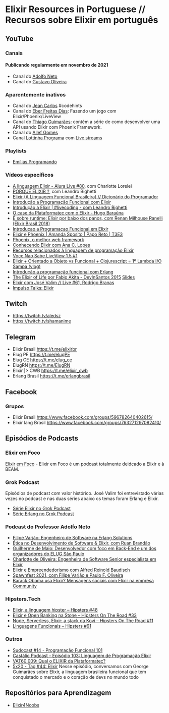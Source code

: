 # Elixir Resources in Portuguese // Recursos sobre Elixir em português 

## YouTube

### Canais

#### Publicando regularmente em novembro de 2021
- Canal do [Adolfo Neto](https://www.youtube.com/c/AdolfoNeto)
- Canal do [Gustavo Oliveira](https://www.youtube.com/channel/UCl_BBK2sXZzQy_3ziNU7-XA)


### Aparentemente inativos
- Canal do [Jean Carlos](https://www.youtube.com/channel/UCjSFU-9JUt2ATyjomcsRgSQ) #codehints
- Canal do [Eber Freitas Dias](https://www.youtube.com/channel/UCWXdamNzYUTqesb2ejGzzIQ): Fazendo um jogo com Elixir/Phoenix/LiveView
- Canal do [Thiago Guimarães](https://www.youtube.com/channel/UC2_fWMqS650QlK-N73r6fjQ): contém a série de como desenvolver uma API usando Elixir com Phoenix Framework.
- Canal do [Allef Gomes](https://www.youtube.com/channel/UCOZlyE-2TWCZWEDafcGSltg)
- Canal [Lottinha Programa](https://www.youtube.com/channel/UC_gYKAD3-dvl8fvC9j-OGBQ) com [Live streams](https://www.youtube.com/channel/UC_gYKAD3-dvl8fvC9j-OGBQ/videos?view=2&flow=grid)


### Playlists

- [Emílias Programando](https://www.youtube.com/watch?v=gJ-1xUlD8sY&list=PLF5ttO8F-IsT16ozoGdrWLzxAU9IMuJKS)

### Vídeos específicos
- [A linguagem Elixir - Alura Live #80](https://youtu.be/VGLhnZr1zWM),  com Charlotte Lorelei 
- [PORQUE ELIXIR ?](https://youtu.be/j_QWqs5gL3E), com Leandro Bighetti
- [Elixir (A Linguagem Funcional Brasileira) // Dicionário do Programador](https://youtu.be/ypnqB7XR26Q)
- [Introdução a Programação Funcional com Elixir](https://youtu.be/dB6M4Hwv6cY)
- [Introdução a Elixir | #livecoding - com Leandro Bighetti](https://youtu.be/sReZI1izRZI)
- [O case da Plataformatec com o Elixir - Hugo Baraúna](https://youtu.be/XnEAllPTNWw)
- [É sobre runtime: Elixir por baixo dos panos, com Renan Milhouse Ranelli (Elixir Brasil 2018)](https://youtu.be/GQd6txh125w)
- [Introduçao a Programaçao Funcional em Elixir](https://youtu.be/dqg1lgYERHY)
- [Elixir e Phoenix | Amanda Sposito | Papo Reto | T3E3](https://youtu.be/xcKDGZntkdg)
- [Phoenix, o melhor web framework](https://youtu.be/zhTisehGoV8)
- [Conhecendo Elixir com Ana C. Lopes](https://youtu.be/tBnO6KIbQ0c)
- [Recursos relacionados à linguagem de programação Elixir](https://youtu.be/SeOEdGtAwv0)
- [Voce Nao Sabe LiveView 1.5 #1](https://youtu.be/pKBpzpMwEm0)
- [Elixir + Orientado a Objeto vs Funcional + Clojurescript = 1º Lambda I/O Sampa (vlog)](https://youtu.be/aLrarQSPtT8)
- [Introdução a programação funcional com Erlang](https://youtu.be/y3XB_G7yEzE)
- [The Elixir of Life por Fabio Akita - DevInSantos 2015](https://www.youtube.com/watch?v=8Ng6TfAj7Sk) [Slides](https://pt.slideshare.net/akitaonrails/elixir-of-life-dev-in-santos)
- [Elixir com José Valim // Live #61, Rodrigo Branas](https://www.youtube.com/watch?v=EXE7NUxBKrk)
- [Impulso Talks: Elixir](https://youtu.be/Flh9mKhVg7k)


## Twitch

- https://twitch.tv/aledsz
- https://twitch.tv/shamanime


## Telegram

- Elixir Brasil https://t.me/elixirbr
- Elug PE https://t.me/elugPE
- Elug CE https://t.me/elug_ce
- ElugRN https://t.me/ElugRN 
- Elixir |> CWB https://t.me/elixir_cwb
- Erlang Brasil https://t.me/erlangbrasil

## Facebook 


### Grupos

- Elixir Brasil https://www.facebook.com/groups/596782640402615/
- Elixir lang Brasil https://www.facebook.com/groups/763271297082410/


## Episódios de Podcasts

### Elixir em Foco

[Elixir em Foco](https://anchor.fm/elixiremfoco/) - Elixir em Foco é um podcast totalmente deidcado a Elixir e à BEAM. 

### Grok Podcast

Episódios de podcast com valor histórico. José Valim foi entrevistado várias vezes no podcast e nas duas séries abaixo os temas foram Erlang e Elixir. 

- [Série Elixir no Grok Podcast](https://www.grokpodcast.com.br/series/elixir/)
- [Série Erlang no Grok Podcast](https://www.grokpodcast.com.br/series/erlang/)

### Podcast do Professor Adolfo Neto

- [Filipe Varjão: Engenheiro de Software na Erlang Solutions](https://anchor.fm/adolfont/episodes/Filipe-Varjo-Engenheiro-de-Software-na-Erlang-Solutions-eeleht/a-a2ajnoa)
- [Ética no Desenvolvimento de Software & Elixir, com Ruan Brandão](https://anchor.fm/adolfont/episodes/tica-no-Desenvolvimento-de-Software--Elixir--com-Ruan-Brando-eie3l1/a-a30dnc0)
- [Guilherme de Maio: Desenvolvedor com foco em Back-End e um dos organizadores do ELUG São Paulo](https://anchor.fm/adolfont/episodes/Guilherme-de-Maio-Desenvolvedor-com-foco-em-Back-End-e-um-dos-organizadores-do-ELUG-So-Paulo-ej2o1o/a-a345kcv)
- [Charlotte de Oliveira: Engenheira de Software Senior especialista em Elixir](https://anchor.fm/adolfont/episodes/Charlotte-de-Oliveira-Engenheira-de-Software-Senior-especialista-em-Elixir-ekpr61)
- [Elixir e Empreendedorismo com Alfred Reinold Baudisch](https://anchor.fm/adolfont/episodes/Elixir-e-Empreendedorismo-com-Alfred-Reinold-Baudisch-ettnef)
- [Spawnfest 2021, com Filipe Varjão e Paulo F. Oliveira](https://anchor.fm/adolfont/episodes/Spawnfest-2021--com-Filipe-Varjo-e-Paulo-F--Oliveira-e1083au)
- [Barack Obama usa Elixir? Mensagens sociais com Elixir na empresa Community](https://anchor.fm/adolfont/episodes/Barack-Obama-usa-Elixir--Mensagens-sociais-com-Elixir-na-empresa-Community-e17ofvr)

### Hipsters.Tech
- [Elixir, a linguagem hipster – Hipsters #48](https://hipsters.tech/elixir-a-linguagem-hipster-hipsters-48/)
- [Elixir e Open Banking na Stone – Hipsters On The Road #33](https://hipsters.tech/elixir-e-open-banking-na-stone-hipsters-on-the-road-33/)
- [Node, Serverless, Elixir: a stack da Kovi – Hipsters On The Road #11](https://hipsters.tech/node-serverless-elixir-a-stack-da-kovi-hipsters-on-the-road-11/)
- [Linguagens Funcionais – Hipsters #91](https://hipsters.tech/linguagens-funcionais-hipsters-91/)

### Outros
- [Sudocast #14 - Programação Funcional 101](https://www.sudocast.com.br/14-programacao-funcional-101/) 
- [Castálio Podcast - Episódio 103: Linguagem de Programação Elixir](https://castalio.info/episodio-103-linguagem-de-programacao-elixir.html)
- [VAT60 009: Qual o ELIXIR da Plataformatec?](https://www.vat60.com.br/vat60-009-qual-o-elixir-da-plataformatec/)
- [5x20 - Tag #44: Elixir](https://podtag.com.br/tag-44-elixir) Nesse episódio, conversamos com George Guimarães sobre Elixir, a linguagem brasileira funcional que tem conquistado o mercado e o coração de devs no mundo todo




##  Repositórios para Aprendizagem

- [Elixir4Noobs](https://github.com/aleDsz/elixir4noobs)

